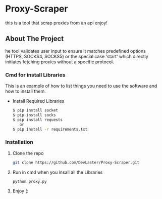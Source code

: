 # Proxy-Scraper
this is a tool that scrap proxies from an api enjoy!



<!-- ABOUT THE PROJECT -->
## About The Project


he tool validates user input to ensure it matches predefined options (HTTPS, SOCKS4, SOCKS5) or the special case 'start' which directly initiates fetching proxies without a specific protocol.

 <!--Getting started -->

 ### Cmd for install Libraries

 This is an example of how to list things you need to use the software and how to install them.
* Install Required Libraries
  ```sh
  $ pip install socket
  $ pip install socks
  $ pip install requests
     or
  $ pip install -r requirements.txt

  ```

 ### Installation

1. Clone the repo
   ```sh
   git clone https://github.com/DevLaster/Proxy-Scraper.git
   
2. Run in cmd when you insall all the Libraries
   ```sh
   python proxy.py

3. Enjoy (:
